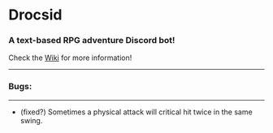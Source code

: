# Drocsid

### A text-based RPG adventure Discord bot!

Check the [Wiki](https://github.com/poxeNe/drocsid/wiki) for more information!

***

### Bugs:
***
- (fixed?) Sometimes a physical attack will critical hit twice in the same swing.
